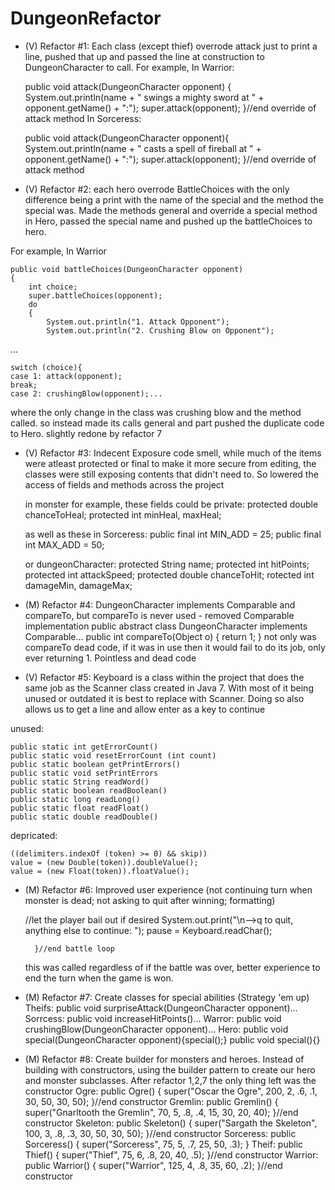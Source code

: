 # DungeonRefactor
- (V) Refactor #1: Each class (except thief) overrode attack just to print a line, pushed that up and passed the line at construction to DungeonCharacter to call.
For example, 
In Warrior:

	public void attack(DungeonCharacter opponent)
	{
		System.out.println(name + " swings a mighty sword at " +
							opponent.getName() + ":");
		super.attack(opponent);
	}//end override of attack method
In Sorceress:
	
	public void attack(DungeonCharacter opponent){
		System.out.println(name + " casts a spell of fireball at " +
							opponent.getName() + ":");
		super.attack(opponent);
	}//end override of attack method


- (V) Refactor #2: each hero overrode BattleChoices with the only difference being a print with the name of the special and the method the special was. Made the methods general and override a special method in Hero, passed the special name and pushed up the battleChoices to hero.

For example, 
In Warrior

	public void battleChoices(DungeonCharacter opponent)
	{
		int choice;
		super.battleChoices(opponent);
		do
		{
		    System.out.println("1. Attack Opponent");
		    System.out.println("2. Crushing Blow on Opponent");
...

	switch (choice){
	case 1: attack(opponent);
	break;
	case 2: crushingBlow(opponent);...
where the only change in the class was crushing blow and the method called. so instead made its calls general and part pushed the duplicate code to Hero. slightly redone by refactor 7


- (V) Refactor #3: Indecent Exposure code smell, while much of the items were atleast protected or final to make it more secure from editing, the classes were still exposing contents that didn't need to. So lowered the access of fields and methods across the project

  in monster for example, these fields could be private:
  protected double chanceToHeal;
	protected int minHeal, maxHeal; 
  
  as well as these in Sorceress:
  public final int MIN_ADD = 25;
	public final int MAX_ADD = 50;
  
  or dungeonCharacter:
  protected String name;
  protected int hitPoints;
  protected int attackSpeed;
  protected double chanceToHit;
  rotected int damageMin, damageMax;
  
- (M) Refactor #4: DungeonCharacter implements Comparable and compareTo, but compareTo is never used - removed Comparable implementation
	public abstract class DungeonCharacter implements Comparable...
	public int compareTo(Object o)
	{
		return 1;
	}
not only was compareTo dead code, if it was in use then it would fail to do its job, only ever returning 1. Pointless and dead code

- (V) Refactor #5: Keyboard is a class within the project that does the same job as the Scanner class created in Java 7. With most of it being unused or outdated it is best to replace with Scanner. Doing so also allows us to get a line and allow enter as a key to continue

unused:

	public static int getErrorCount()
	public static void resetErrorCount (int count)
	public static boolean getPrintErrors()
	public static void setPrintErrors
	public static String readWord()
	public static boolean readBoolean()
	public static long readLong()
	public static float readFloat()
	public static double readDouble()

depricated:

	((delimiters.indexOf (token) >= 0) && skip))
	value = (new Double(token)).doubleValue();
	value = (new Float(token)).floatValue();

- (M) Refactor #6: Improved user experience (not continuing turn when monster is dead; not asking to quit after winning; formatting)

	//let the player bail out if desired
			System.out.print("\n-->q to quit, anything else to continue: ");
			pause = Keyboard.readChar();

		}//end battle loop
    this was called regardless of if the battle was over, better experience to end the turn when the game is won.
- (M) Refactor #7: Create classes for special abilities (Strategy 'em up)
Theifs: public void surpriseAttack(DungeonCharacter opponent)...
Sorrcess: public void increaseHitPoints()...
Warror: public void crushingBlow(DungeonCharacter opponent)...
Hero: public void special(DungeonCharacter opponent){special();}
    public void special(){}
- (M) Refactor #8: Create builder for monsters and heroes. Instead of building with constructors, using the builder pattern to create our hero and monster subclasses. After refactor 1,2,7 the only thing left was the constructor
Ogre: public Ogre() {
        super("Oscar the Ogre", 200, 2, .6, .1, 30, 50, 30, 50);
    }//end constructor
Gremlin:     public Gremlin()
	{
		super("Gnarltooth the Gremlin", 70, 5, .8, .4, 15, 30, 20, 40);
    }//end constructor
Skeleton:     public Skeleton()
	{
		super("Sargath the Skeleton", 100, 3, .8, .3, 30, 50, 30, 50);
    }//end constructor
Sorceress: public Sorceress()
	{
		super("Sorceress", 75, 5, .7, 25, 50, .3);
    }
Theif:  public Thief()
	{
		super("Thief", 75, 6, .8, 20, 40, .5);
    }//end constructor
Warrior: public Warrior()
	{
		super("Warrior", 125, 4, .8, 35, 60, .2);
    }//end constructor

